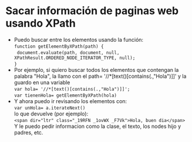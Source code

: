 # Sacar información de paginas web usando XPath
* Puedo buscar entre los elementos usando la función:  
`function getElementByXPath(path) {`  
` document.evaluate(path, document, null, XPathResult.ORDERED_NODE_ITERATOR_TYPE, null);`  
`}`
* Por ejemplo, si quiero buscar todos los elementos que contengan la palabra "Hola", la llamo con el path= '//*[text()[contains(.,"Hola")]]' y la guardo en una variable  
`var hola= '//*[text()[contains(.,"Hola")]]';`  
`var tienenHola= getElementByXPath(hola)`  
* Y ahora puedo ir revisando los elementos con:  
`var unHola= a.iterateNext()`  
lo que devuelve (por ejemplo):  
`<span dir="ltr" class="_19RFN _1ovWX _F7Vk">Hola, buen dia</span>`  
Y le puedo pedir informacion como la clase, el texto, los nodes hijo y padres, etc.
